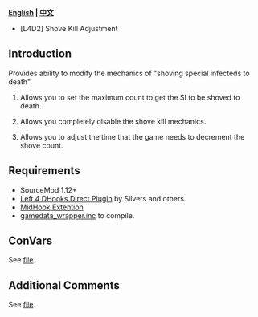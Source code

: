 **[English](./README.md) | [中文](./README-cn.md)**

* [L4D2] Shove Kill Adjustment

## Introduction

Provides ability to modify the mechanics of "shoving special infecteds to death".  

1. Allows you to set the maximum count to get the SI to be shoved to death.

2. Allows you completely disable the shove kill mechanics.

3. Allows you to adjust the time that the game needs to decrement the shove count.

## Requirements

* SourceMod 1.12+
* [Left 4 DHooks Direct Plugin](https://forums.alliedmods.net/showthread.php?t=321696) by Silvers and others.
* [MidHook Extention](https://github.com/Scags/SM-MidHooks)
* [gamedata_wrapper.inc](https://github.com/blueblur0730/modified-plugins/blob/main/include/gamedata_wrapper.inc) to compile.

## ConVars

See [file](./scripting/l4d2_shove_kill_adjustment.sp#L503C0-L503C20).

## Additional Comments

See [file](./scripting/l4d2_shove_kill_adjustment.sp#L43C0-L46C114).